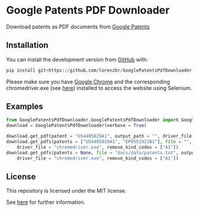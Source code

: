 # Google Patents PDF Downloader

Download patents as PDF documents from [Google Patents](https://patents.google.com)


## Installation

You can install the development version from [GitHub](https://github.com/) with:

``` python
pip install git+https://github.com/lorenzbr/GooglePatentsPdfDownloader.git
```

Please make sure you have [Google Chrome](https://www.google.com/chrome/) and the corresponding chromedriver.exe (see [here](https://chromedriver.chromium.org/downloads)) installed to access the website using Selenium.


## Examples

```python
from GooglePatentsPdfDownloader.GooglePatentsPdfDownloader import GooglePatentsPdfDownloader
download = GooglePatentsPdfDownloader(verbose = True)

download.get_pdf(patent = "US4405829A1", output_path = "", driver_file = "chromedriver.exe")
download.get_pdfs(patents = ["US4405829A1", "EP0551921B1"], file = "", output_path = "", 
	driver_file = "chromedriver.exe", remove_kind_codes = ["A1"])
download.get_pdfs(patents = None, file = "docs/data/patents.txt", output_path = "", 
	driver_file = "chromedriver.exe", remove_kind_codes = ["A1"])
```

## License

This repository is licensed under the MIT license.

See [here](https://github.com/lorenzbr/GooglePatentsPdfDownloader/blob/master/LICENSE) for further information.